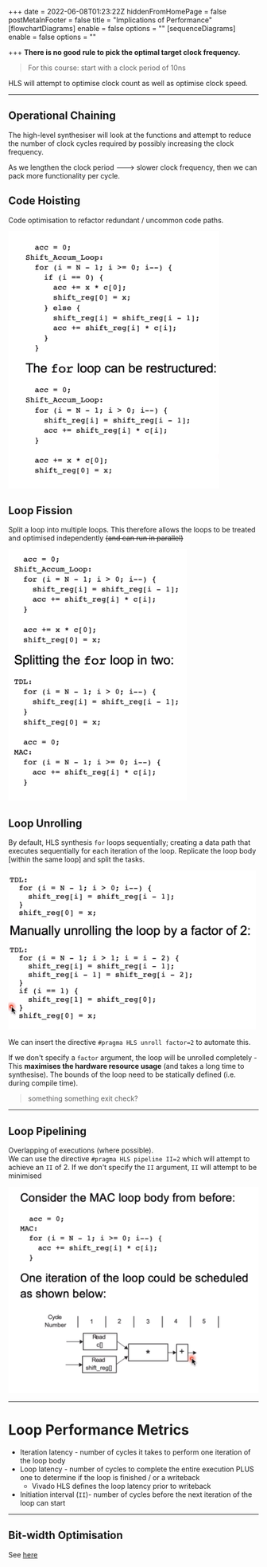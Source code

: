 +++
date = 2022-06-08T01:23:22Z
hiddenFromHomePage = false
postMetaInFooter = false
title = "Implications of Performance"
[flowchartDiagrams]
enable = false
options = ""
[sequenceDiagrams]
enable = false
options = ""

+++
**There is no good rule to pick the optimal target clock frequency.**

> For this course: start with a clock period of 10ns

HLS will attempt to optimise clock count as well as optimise clock speed.

***

## Operational Chaining

The high-level synthesiser will look at the functions and attempt to reduce the number of clock cycles required by possibly increasing the clock frequency.

As we lengthen the clock period ---> slower clock frequency, then we can pack more functionality per cycle.

## Code Hoisting

Code optimisation to refactor redundant / uncommon code paths.

![](/uploads/snipaste_2022-06-08_11-30-38.png)

## Loop Fission

Split a loop into multiple loops. This therefore allows the loops to be treated and optimised independently <s>(and can run in parallel)</s>

![](/uploads/snipaste_2022-06-08_11-32-14.png)

## Loop Unrolling

By default, HLS synthesis `for` loops sequentially; creating a data path that executes sequentially for each iteration of the loop. Replicate the loop body \[within the same loop\] and split the tasks.

![](/uploads/snipaste_2022-06-08_11-38-19.png)

We can insert the directive `#pragma HLS unroll factor=2` to automate this.

If we don't specify a `factor` argument, the loop will be unrolled completely - This **maximises the hardware resource usage** (and takes a long time to synthesise). The bounds of the loop need to be statically defined (i.e. during compile time).

> something something exit check?

***

## Loop Pipelining

Overlapping of executions (where possible).  
We can use the directive `#pragma HLS pipeline II=2` which will attempt to achieve an `II` of 2. If we don't specify the `II` argument, `II` will attempt to be minimised

![](/uploads/snipaste_2022-06-08_12-06-17.png)

***

# Loop Performance Metrics

* Iteration latency - number of cycles it takes to perform one iteration of the loop body
* Loop latency - number of cycles to complete the entire execution PLUS one to determine if the loop is finished / or a writeback
  * Vivado HLS defines the loop latency prior to writeback
* Initiation interval (`II`)- number of cycles before the next iteration of the loop can start

***

## Bit-width Optimisation

See [here](../bitwidth-optimisation)